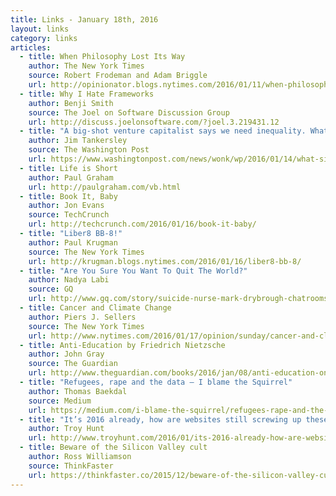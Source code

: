```yaml
---
title: Links - January 18th, 2016
layout: links
category: links
articles:
  - title: When Philosophy Lost Its Way
    author: The New York Times
    source: Robert Frodeman and Adam Briggle
    url: http://opinionator.blogs.nytimes.com/2016/01/11/when-philosophy-lost-its-way/
  - title: Why I Hate Frameworks
    author: Benji Smith
    source: The Joel on Software Discussion Group
    url: http://discuss.joelonsoftware.com/?joel.3.219431.12
  - title: "A big-shot venture capitalist says we need inequality. What do economists say?"
    author: Jim Tankersley
    source: The Washington Post
    url: https://www.washingtonpost.com/news/wonk/wp/2016/01/14/what-silicon-valley-doesnt-understand-about-inequality/
  - title: Life is Short
    author: Paul Graham
    url: http://paulgraham.com/vb.html
  - title: Book It, Baby
    author: Jon Evans
    source: TechCrunch
    url: http://techcrunch.com/2016/01/16/book-it-baby/
  - title: "Liber8 BB-8!"
    author: Paul Krugman
    source: The New York Times
    url: http://krugman.blogs.nytimes.com/2016/01/16/liber8-bb-8/
  - title: "Are You Sure You Want To Quit The World?"
    author: Nadya Labi
    source: GQ
    url: http://www.gq.com/story/suicide-nurse-mark-drybrough-chatrooms-li-dao
  - title: Cancer and Climate Change
    author: Piers J. Sellers
    source: The New York Times
    url: http://www.nytimes.com/2016/01/17/opinion/sunday/cancer-and-climate-change.html
  - title: Anti-Education by Friedrich Nietzsche
    author: John Gray
    source: The Guardian
    url: http://www.theguardian.com/books/2016/jan/08/anti-education-on-the-future-of-our-educational-institutions-friedrich-nietzsche-review
  - title: "Refugees, rape and the data — I blame the Squirrel"
    author: Thomas Baekdal
    source: Medium
    url: https://medium.com/i-blame-the-squirrel/refugees-rape-and-the-data-57d9edb7369e#.j5i4lcl6y
  - title: "It’s 2016 already, how are websites still screwing up these user experiences?!"
    author: Troy Hunt
    url: http://www.troyhunt.com/2016/01/its-2016-already-how-are-websites-still.html
  - title: Beware of the Silicon Valley cult
    author: Ross Williamson
    source: ThinkFaster
    url: https://thinkfaster.co/2015/12/beware-of-the-silicon-valley-cult/
---
```

